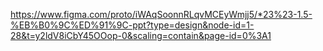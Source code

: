 https://www.figma.com/proto/iWAqSoonnRLqvMCEyWmjj5/*23%23-1.5-%EB%B0%9C%ED%91%9C-ppt?type=design&node-id=1-28&t=y2ldV8iCbY45OOop-0&scaling=contain&page-id=0%3A1
